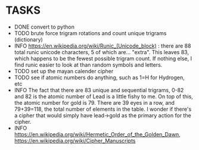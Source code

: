 # TASKS

- DONE convert to python
- TODO brute force trigram rotations and count unique trigrams (dictionary)
- INFO https://en.wikipedia.org/wiki/Runic_(Unicode_block) : there are 88 total runic unicode characters, 5 of which are... "extra". This leaves 83, which happens to be the fewest possible trigram count. If nothing else, I find runic easier to look at than random symbols and letters.
- TODO set up the mayan calender cipher
- TODO see if atomic numbers do anything, such as 1=H for Hydrogen, etc
- INFO The fact that there are 83 unique and sequential trigrams, 0-82 and 82 is the atomic number of Lead is a little fishy to me. On top of this, the atomic number for gold is 79. There are 39 eyes in a row, and 79+39=118, the total number of elements in the table. I wonder if there's a cipher that would simply have lead->gold as the primary action for the cipher.
- INFO https://en.wikipedia.org/wiki/Hermetic_Order_of_the_Golden_Dawn, https://en.wikipedia.org/wiki/Cipher_Manuscripts
